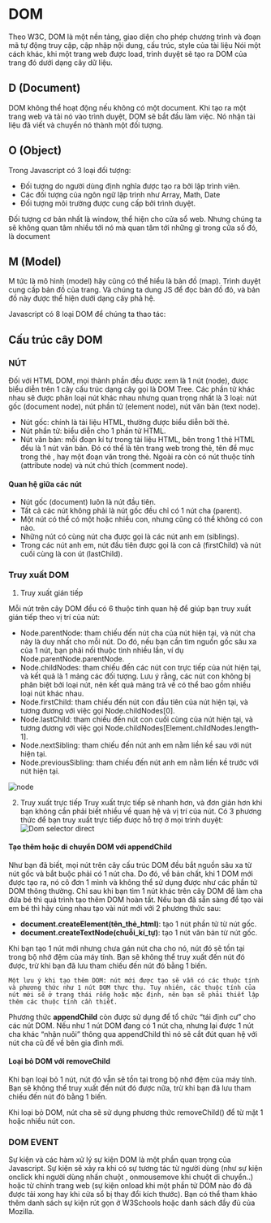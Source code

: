 # DOM
Theo W3C, DOM là một nền tảng, giao diện cho phép chương trình và đoạn mã tự động truy cập, cập nhập nội dung, cấu trúc, style của tài liệu
Nói một cách khác, khi một trang web được load, trình duyệt sẽ tạo ra DOM của trang đó dưới dạng cây dữ liệu.
## D (Document)
DOM không thể hoạt động nếu không có một document. Khi tạo ra một trang web và tải nó vào trình duyệt, DOM sẽ bắt đầu làm việc. Nó nhận tài liệu đã viết và chuyển nó thành một đối tượng.

## O (Object)
Trong Javascript có 3 loại đối tượng:
- Đối tượng do người dùng định nghĩa được tạo ra bởi lập trình viên. 
- Các đối tượng của ngôn ngữ lập trình như Array, Math, Date
- Đối tượng môi trường được cung cấp bởi trình duyệt.

Đối tượng cơ bản nhất là window, thể hiện cho cửa sổ web. Nhưng chúng ta sẽ không quan tâm nhiều tới nó mà quan tâm tới những gì trong cửa số đó, là document

## M (Model)
M tức là mô hình (model) hãy cũng có thể hiểu là bản đồ (map). Trình duyệt  cung cấp bản đồ của trang. Và chúng ta dung JS để đọc bản đồ đó, và bản đồ này được thể hiện dưới dạng cây phả hệ.

Javascript có 8 loại DOM để chúng ta thao tác:

## Cấu trúc cây DOM
### NÚT
Đối với HTML DOM, mọi thành phần đều được xem là 1 nút (node), được biểu diễn trên 1 cây cấu trúc dạng cây gọi là DOM Tree. Các phần tử khác nhau sẽ được phân loại nút khác nhau nhưng quan trọng nhất là 3 loại: nút gốc (document node), nút phần tử (element node), nút văn bản (text node).
- Nút gốc: chính là tài liệu HTML, thường được biểu diễn bởi thẻ.
- Nút phần tử: biểu diễn cho 1 phần tử HTML.
- Nút văn bản: mỗi đoạn kí tự trong tài liệu HTML, bên trong 1 thẻ HTML đều là 1 nút văn bản. Đó có thể là tên trang web trong thẻ, tên đề mục trong thẻ , hay một đoạn văn trong thẻ.
Ngoài ra còn có nút thuộc tính (attribute node) và nút chú thích (comment node).

#### Quan hệ giữa các nút
- Nút gốc (document) luôn là nút đầu tiên.
- Tất cả các nút không phải là nút gốc đều chỉ có 1 nút cha (parent).
- Một nút có thể có một hoặc nhiều con, nhưng cũng có thể không có con nào.
- Những nút có cùng nút cha được gọi là các nút anh em (siblings).
- Trong các nút anh em, nút đầu tiên được gọi là con cả (firstChild) và nút cuối cùng là con út (lastChild).
### Truy xuất DOM
1. Truy xuất gián tiếp

Mỗi nút trên cây DOM đều có 6 thuộc tính quan hệ để giúp bạn truy xuất gián tiếp theo vị trí của nút:

- Node.parentNode: tham chiếu đến nút cha của nút hiện tại, và nút cha này là duy nhất cho mỗi nút. Do đó, nếu bạn cần tìm nguồn gốc sâu xa của 1 nút, bạn phải nối thuộc tình nhiều lần, ví dụ Node.parentNode.parentNode.
- Node.childNodes: tham chiếu đến các nút con trực tiếp của nút hiện tại, và kết quả là 1 mảng các đối tượng. Lưu ý rằng, các nút con không bị phân biệt bởi loại nút, nên kết quả mảng trả về có thể bao gồm nhiều loại nút khác nhau.
- Node.firstChild: tham chiếu đến nút con đầu tiên của nút hiện tại, và tương đương với việc gọi Node.childNodes[0].
- Node.lastChild: tham chiếu đến nút con cuối cùng của nút hiện tại, và tương đương với việc gọi Node.childNodes[Element.childNodes.length-1].
- Node.nextSibling: tham chiếu đến nút anh em nằm liền kề sau với nút hiện tại.
- Node.previousSibling: tham chiếu đến nút anh em nằm liền kề trước với nút hiện tại.

![node](tecnikal/Javascript/image/tp_dom_tree_traversal.png)

2. Truy xuất trực tiếp
Truy xuất trực tiếp sẽ nhanh hơn, và đơn giản hơn khi bạn không cần phải biết nhiều về quan hệ và vị trí của nút. Có 3 phương thức để bạn truy xuất trực tiếp được hỗ trợ ở mọi trình duyệt:
![Dom selector direct ](tecnikal/Javascript/image/selector_dom_direct.png)

#### Tạo thêm hoặc di chuyển DOM với appendChild
Như bạn đã biết, mọi nút trên cây cấu trúc DOM đều bắt nguồn sâu xa từ nút gốc và bắt buộc phải có 1 nút cha. Do đó, về bản chất, khi 1 DOM mới được tạo ra, nó cô đơn 1 mình và không thể sử dụng được như các phần tử DOM thông thường. Chỉ sau khi bạn tìm 1 nút khác trên cây DOM để làm cha đứa bé thì quá trình tạo thêm DOM hoàn tất. Nếu bạn đã sẵn sàng để tạo vài em bé thì hãy cùng nhau tạo vài nút mới với 2 phương thức sau:

- **document.createElement(tên_thẻ_html)**: tạo 1 nút phần tử từ nút gốc.
- **document.createTextNode(chuỗi_kí_tự)**: tạo 1 nút văn bản từ nút gốc.

Khi bạn tạo 1 nút mới nhưng chưa gán nút cha cho nó, nút đó sẽ tồn tại trong bộ nhớ đệm của máy tính. Bạn sẽ không thể truy xuất đến nút đó được, trừ khi bạn đã lưu tham chiếu đến nút đó bằng 1 biến.

`Một lưu ý khi tạo thêm DOM: nút mới được tạo sẽ vẫn có các thuộc tính và phương thức như 1 nút DOM thực thụ. Tuy nhiên, các thuộc tính của nút mới sẽ ở trạng thái rỗng hoặc mặc định, nên bạn sẽ phải thiết lập thêm các thuộc tính cần thiết.`

Phương thức **appendChild** còn được sử dụng để tổ chức “tái định cư” cho các nút DOM. Nếu như 1 nút DOM đang có 1 nút cha, nhưng lại được 1 nút cha khác “nhận nuôi” thông qua appendChild thì nó sẽ cắt đút quan hệ với nút cha cũ để về bên gia đình mới.

#### Loại bỏ DOM với removeChild
Khi bạn loại bỏ 1 nút, nút đó vẫn sẽ tồn tại trong bộ nhớ đệm của máy tính. Bạn sẽ không thể truy xuất đến nút đó được nữa, trừ khi bạn đã lưu tham chiếu đến nút đó bằng 1 biến.

Khi loại bỏ DOM, nút cha sẽ sử dụng phương thức removeChild() để từ mặt 1 hoặc nhiều nút con.

### DOM EVENT

Sự kiện và các hàm xử lý sự kiện DOM là một phần quan trọng của Javascript. Sự kiện sẽ xảy ra khi có sự tương tác từ người dùng (như sự kiện onclick khi người dùng nhấn chuột , onmousemove khi chuột di chuyển..) hoặc từ chính trang web (sự kiện onload khi một phần tử DOM nào đó đã được tải xong hay khi cửa sổ bị thay đổi kích thước). Bạn có thể tham khảo thêm danh sách sự kiện rút gọn ở W3Schools hoặc danh sách đầy đủ của Mozilla.
